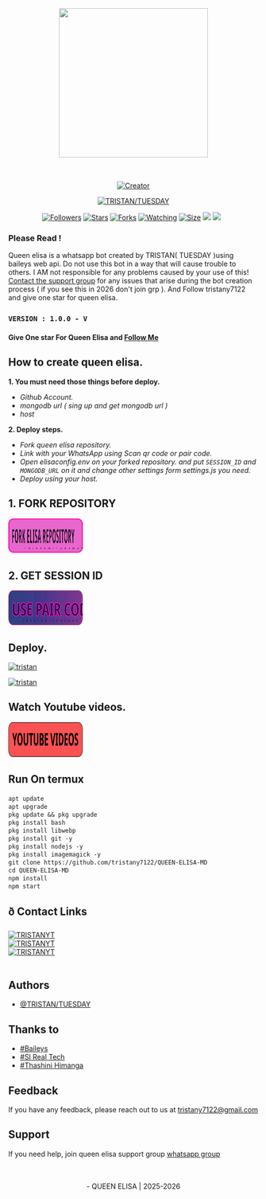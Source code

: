 <div class = "repo" align = "center">
 
<a href = "#">
<img src = "https://i.ibb.co/HLKnFPM4/shaban-md.jpg"  width="300" height="300">
</img>
 <p align="center">
  <a href="#"><img src="http://readme-typing-svg.herokuapp.com?color=ff00ab&center=true&vCenter=true&multiline=false&lines=QUEEN+ELISA+WHATSAPP+BOT" alt="">
</p>
    <p align="center">
<a href="#"><img title="Creator" src="https://img.shields.io/badge/Creator-TRISTAN-red.svg?style=for-the-badge&logo=github"></a>
     
<a href = ""><img alt="TRISTAN/TUESDAY" src="https://img.shields.io/youtube/channel/subscribers/UCjDKRYcwd5ZIpGICcVVL96Q" target="_blank" /></a>
</p>
<p align="center">
<a href="https://github.com/tristany7122/QUEEN-ELISA-MD?tab=followers"><img title="Followers" src="https://img.shields.io/github/followers/tristany7122?color=green&style=flat-square"></a>
<a href="https://github.com/tristany7122/QUEEN-ELISA-MD/stargazers/"><img title="Stars" src="https://img.shields.io/github/stars/tristany7122/QUEEN-ELISA-MD?color=white&style=flat-square"></a>
<a href="https://github.com/tristany7122/QUEEN-ELISA-MD/network/members"><img title="Forks" src="https://img.shields.io/github/forks/tristany7122/QUEEN-ELISA-MD?color=yellow&style=flat-square"></a>
<a href="https://github.com/tristany7122/QUEEN-ELISA-WA/watchers"><img title="Watching" src="https://img.shields.io/github/watchers/tristany7122/QUEEN-ELISA-MD?label=Watchers&color=red&style=flat-square"></a>
<a href="https://github.com/tristany7122/QUEEN-ELISA-MD"><img title="Size" src="https://img.shields.io/github/repo-size/tristany7122/QUEEN-ELISA-MD?style=flat-square&color=darkred"></a>
<a href="https://hits.seeyoufarm.com"><img src="https://hits.seeyoufarm.com/api/count/incr/badge.svg?url= https://github.com/tristany7122/QUEEN-ELISA-MD/hit-counter&count_bg=%2379C83D&title_bg=%23555555&icon=probot.svg&icon_color=%2304FF00&title=hits&edge_flat=false"/></a>
<a href="https://github.com/tristany7122/QUEEN-ELISA-MD/graphs/commit-activity"><img height="20" src="https://img.shields.io/badge/Maintained-No-red.svg"></a>&nbsp;&nbsp;
</p>
</a>
</div>

### Please Read !
Queen elisa is a whatsapp bot created by TRISTAN( TUESDAY )using baileys web api. Do not use this bot in a way that will cause trouble to others. 
I AM not responsible for any problems caused by your use of this!
[Contact the support group](https://t.me/queenelisasupport) for any issues that arise during the bot creation process ( if you see this in 2026 don't join grp ).
And Follow tristany7122 and give one star for queen elisa.
</br>
 ### `VERSION : 1.0.0 - V`
 

#### Give One star For Queen Elisa and [Follow Me](https://github.com/tristany7122/QUEEN-ELISA-MD) 

## How to create queen elisa.
**1. You must need those things before deploy.**
 - _Github Account._
 - _mongodb url ( sing up and get mongodb url )_
 - _host_

**2. Deploy steps.**
 - _Fork queen elisa repository._
 - _Link with your WhatsApp using Scan qr code or pair code._
 - _Open elisaconfig.env on your forked repository. and put `SESSION_ID` and `MONGODB_URL` on it and change other settings form settings.js you need._
 - _Deploy using your host._
   </br>
## 1. FORK REPOSITORY
<a href = "https://github.com/tristany7122/QUEEN-ELISA-MD/fork"> <img src = "/repo-data/fork-elisa-repo-button.svg" width="150" height="70" > </a>
</br>

## 2. GET SESSION ID
<!--
<a href = "In process"> <img src = "/repo-data/elisa scan qr code.svg" width="150" height="70" > </a></br>
    OR   
    -->
<a href = "in progress"> <img src = "/repo-data/elisa pair code.svg" width="150" height="70" > </a>
</br>
 <!--
-->
## Deploy.
 [![tristan](https://img.shields.io/badge/elisa_deploy_on_heroku-430098?style=for-the-badge&logo=heroku&logoColor=white&buttcode=1n2i3m4a)](https://heroku.com/deploy?template=https://github.com/tristany7122/QUEEN-ELISA-MD)

[![tristan](https://img.shields.io/badge/elisa_deploy_on_render-000000?style=for-the-badge&logo=render&logoColor=white&buttcode=1n2i3m4a)](https://docs.render.com/free)

## Watch Youtube videos.
<a href = "#"> <img src = "/repo-data/yt videos button.svg" width="150" height="70" > </a>
</br>
 
## Run On termux
```
apt update
apt upgrade
pkg update && pkg upgrade
pkg install bash
pkg install libwebp
pkg install git -y
pkg install nodejs -y 
pkg install imagemagick -y
git clone https://github.com/tristany7122/QUEEN-ELISA-MD
cd QUEEN-ELISA-MD
npm install
npm start
```


## ð Contact Links
[![TRISTANYT](https://img.shields.io/badge/SUBSCRIBE%20ME-red?style=for-the-badge&logo=youtube&logoColor=white)](https://youtube.com/@tristany71/)</br>
[![TRISTANYT](https://img.shields.io/badge/FOLLOW%20TRISTAN%20ON%20WHATSAPP-green?style=for-the-badge&logo=whatsapp&logoColor=white)](https://chat.whatsapp.com/IMF1LrcOE828VlnFCSZTtH?mode=ems_copy_t)</br>
[![TRISTANYT](https://img.shields.io/badge/FOLLOW%20TUESDAY%20ON%20WHATSAPP-green?style=for-the-badge&logo=whatsapp&logoColor=white)](https://whatsapp.com/channel/0029VbBTHMoFi8xbR318gB2u)</br>
</br>
## Authors
- [@TRISTAN/TUESDAY](https://github.com/tristany7122/QUEEN-ELISA-MD)

## Thanks to
- [#Baileys](https://github.com/WhiskeySockets/Baileys)<br>
- [#Sl Real Tech](https://github.com/sl-real-tech)<br>
- [#Thashini Himanga](#)<br>

## Feedback
If you have any feedback, please reach out to us at tristany7122@gmail.com

## Support
If you need help, join queen elisa support group [whatsapp group](https://chat.whatsapp.com/IMF1LrcOE828VlnFCSZTtH?)
</br></br></br>
 <p align="center"> - QUEEN ELISA | 2025-2026 </p>

